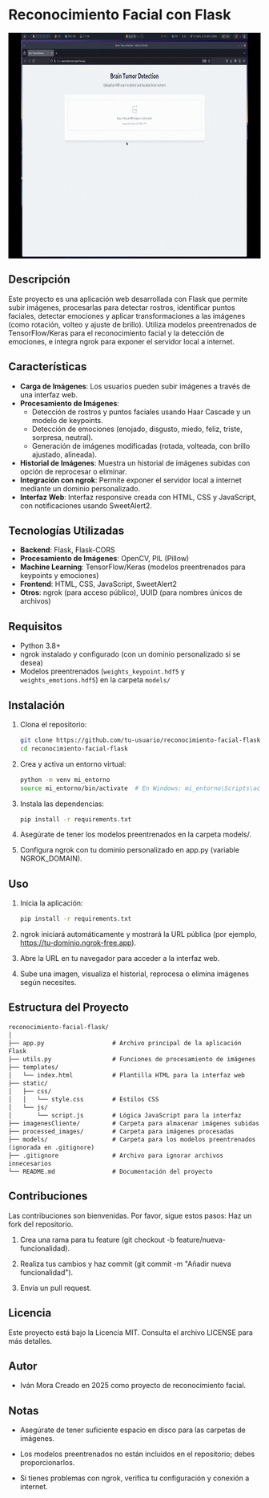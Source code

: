 # Reconocimiento Facial con Flask

<a target="_blank" align="center">
  <img align="center" height="450" width="1000" alt="GIF" src="https://github.com/IVANMORAG/MRITumorDetectorAI/blob/main/recursos/MRI-Detector.gif">
</a>

<br>

## Descripción
Este proyecto es una aplicación web desarrollada con Flask que permite subir imágenes, procesarlas para detectar rostros, identificar puntos faciales, detectar emociones y aplicar transformaciones a las imágenes (como rotación, volteo y ajuste de brillo). Utiliza modelos preentrenados de TensorFlow/Keras para el reconocimiento facial y la detección de emociones, e integra ngrok para exponer el servidor local a internet.

## Características
- **Carga de Imágenes**: Los usuarios pueden subir imágenes a través de una interfaz web.
- **Procesamiento de Imágenes**:
  - Detección de rostros y puntos faciales usando Haar Cascade y un modelo de keypoints.
  - Detección de emociones (enojado, disgusto, miedo, feliz, triste, sorpresa, neutral).
  - Generación de imágenes modificadas (rotada, volteada, con brillo ajustado, alineada).
- **Historial de Imágenes**: Muestra un historial de imágenes subidas con opción de reprocesar o eliminar.
- **Integración con ngrok**: Permite exponer el servidor local a internet mediante un dominio personalizado.
- **Interfaz Web**: Interfaz responsive creada con HTML, CSS y JavaScript, con notificaciones usando SweetAlert2.

## Tecnologías Utilizadas
- **Backend**: Flask, Flask-CORS
- **Procesamiento de Imágenes**: OpenCV, PIL (Pillow)
- **Machine Learning**: TensorFlow/Keras (modelos preentrenados para keypoints y emociones)
- **Frontend**: HTML, CSS, JavaScript, SweetAlert2
- **Otros**: ngrok (para acceso público), UUID (para nombres únicos de archivos)

## Requisitos
- Python 3.8+
- ngrok instalado y configurado (con un dominio personalizado si se desea)
- Modelos preentrenados (`weights_keypoint.hdf5` y `weights_emotions.hdf5`) en la carpeta `models/`

## Instalación
1. Clona el repositorio:
   ```bash
   git clone https://github.com/tu-usuario/reconocimiento-facial-flask.git
   cd reconocimiento-facial-flask
   ```

2. Crea y activa un entorno virtual:
    ```bash
    python -m venv mi_entorno
    source mi_entorno/bin/activate  # En Windows: mi_entorno\Scripts\activate
   ```

3. Instala las dependencias:
    ```bash
    pip install -r requirements.txt
    ```

4. Asegúrate de tener los modelos preentrenados en la carpeta models/.

5. Configura ngrok con tu dominio personalizado en app.py (variable NGROK_DOMAIN).

## Uso

1. Inicia la aplicación:
    ```bash
    pip install -r requirements.txt
    ```

2. ngrok iniciará automáticamente y mostrará la URL pública (por ejemplo, https://tu-dominio.ngrok-free.app).

3. Abre la URL en tu navegador para acceder a la interfaz web.

4. Sube una imagen, visualiza el historial, reprocesa o elimina imágenes según necesites.

## Estructura del Proyecto

```
reconocimiento-facial-flask/
│
├── app.py                   # Archivo principal de la aplicación Flask
├── utils.py                 # Funciones de procesamiento de imágenes
├── templates/
│   └── index.html           # Plantilla HTML para la interfaz web
├── static/
│   ├── css/
│   │   └── style.css        # Estilos CSS
│   └── js/
│       └── script.js        # Lógica JavaScript para la interfaz
├── imagenesCliente/         # Carpeta para almacenar imágenes subidas
├── processed_images/        # Carpeta para imágenes procesadas
├── models/                  # Carpeta para los modelos preentrenados (ignorada en .gitignore)
├── .gitignore               # Archivo para ignorar archivos innecesarios
└── README.md                # Documentación del proyecto
```

## Contribuciones

Las contribuciones son bienvenidas. Por favor, sigue estos pasos:
Haz un fork del repositorio.

1. Crea una rama para tu feature (git checkout -b feature/nueva-funcionalidad).

2. Realiza tus cambios y haz commit (git commit -m "Añadir nueva funcionalidad").

3. Envía un pull request.

## Licencia

Este proyecto está bajo la Licencia MIT. Consulta el archivo LICENSE para más detalles.

## Autor

* Iván Mora
Creado en 2025 como proyecto de reconocimiento facial.

## Notas

* Asegúrate de tener suficiente espacio en disco para las carpetas de imágenes.

* Los modelos preentrenados no están incluidos en el repositorio; debes proporcionarlos.

* Si tienes problemas con ngrok, verifica tu configuración y conexión a internet.